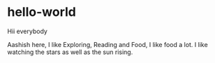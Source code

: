 # hello-world
Hii everybody

Aashish here, I like Exploring, Reading and Food, I like food a lot.
I like watching the stars as well as the sun rising.
